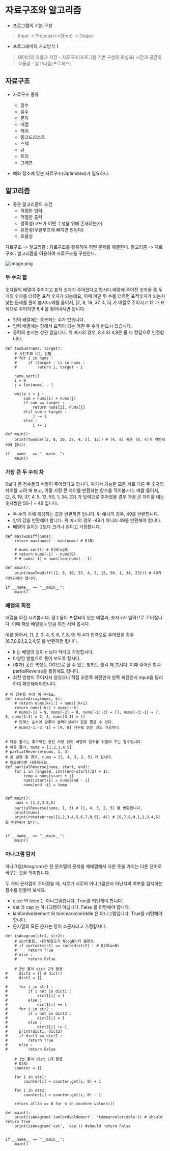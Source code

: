 # 자료구조와 알고리즘

- 프로그램의 기본 구성

> Input -> Process(<->Stroe) -> Output

- 프로그래머의 사고방식 1

> 데이터의 흐름과 저장 - 자료구조(프로그램 기본 구성의 화살표)
> 시간과 공간의 효율성 - 알고리즘(프로세스)

## 자료구조

- 자료구조 종류
    - 정수
    - 실수
    - 문자
    - 배열
    - 해쉬
    - 링크드리스트
    - 스택
    - 큐
    - 트리
    - 그래프

- 때와 장소에 맞는 자료구조(Optimized)가 필요하다.

## 알고리즘

- 좋은 알고리즘의 조건
    - 적절한 입력
    - 적절한 출력
    - 명확성(코드가 어떤 수행을 위해 존재하는가)
    - 유한성(무한루프에 빠지면 안된다)
    - 효율성

자료구조 -> 알고리즘 : 자료구조를 활용하여 어떤 문제를 해결한다.
알고리즘 -> 자료구조 : 알고리즘을 이용하여 자료구조를 구현한다.

![image.png](./image.png)

### 두 수의 합

숫자들의 배열이 주어지고 표적 숫자가 주어졌다고 합시다.배열에 주어진 숫자들 중 두 개의 숫자를 더하면 표적 숫자가 되는데요, 이때 어떤 두 수를 더하면 표적숫자가 되는지 찾는 문제를 풀어 봅시다.예를 들어서, [2, 8, 19, 37, 4, 5] 가 배열로 주어지고 12 가 표적으로 주어지면 8,4 를 찾아내시면 됩니다.

- 입력 배열에는 중복되는 수가 없습니다.
- 입력 배열에는 합해서 표적이 되는 어떤 두 수가 반드시 있습니다.
- 출력의 순서는 상관 없습니다. 위 예시의 경우, 8,4 와 4,8은 둘 다 정답으로 인정합니다.

```
def twoSum(nums, target):
    # 시간초과 나는 방법
    # for i in nums :
    #     if (target - i) in nums : 
    #         return i, target - i
    
    nums.sort()
    i = 0
    j = len(nums) - 1
    
    while i < j :
        sum = nums[i] + nums[j]
        if sum == target :
            return nums[i], nums[j]
        elif sum > target :
            j -= 1
        else :
            i += 1

def main():
    print(twoSum([2, 8, 19, 37, 4, 5], 12)) # (4, 8) 혹은 (8, 4)가 리턴되어야 합니다.

if __name__ == "__main__":
    main()
```

### 가장 큰 두 수의 차

0보다 큰 정수들의 배열이 주어졌다고 합시다. 여기서 가능한 모든 서로 다른 두 숫자의 차이를 고려 해 보고, 이중 가장 큰 차이를 반환하는 함수를 적어봅시다. 예를 들어서, [2, 8, 19, 37, 4, 5, 12, 50, 1, 34, 23] 가 입력으로 주어졌을 경우 가장 큰 차이를 내는 숫자쌍은 50-1 = 49 입니다.

- 두 수의 차에 해당하는 값을 반환하면 됩니다. 위 예시의 경우, 49를 반환합니다.
- 양의 값을 반환해야 합니다. 위 예시의 경우 -49가 아니라 49를 반환해야 합니다.
- 배열의 길이는 2보다 크거나 같다고 가정합니다.

```
def maxTwoDiff(nums):
    return max(nums) - min(nums) # O(N)
    
    # nums.sort() # O(NlogN)
    # return nums[-1] - nums[0]
    # # nums[-1] = nums[len(nums) - 1]

def main():
    print(maxTwoDiff([2, 8, 19, 37, 4, 5, 12, 50, 1, 34, 23])) # 49가 리턴되어야 합니다.

if __name__ == "__main__":
    main()
```

### 배열의 회전

배열을 회전 시켜봅시다. 정수들이 포함되어 있는 배열과, 숫자 k가 입력으로 주어집니다. 이때 해당 배열을 k 만큼 회전 시켜 봅시다.

예를 들어서, [1, 2, 3, 4, 5, 6, 7, 8, 9] 와 4가 입력으로 주어졌을 경우 [6,7,8,9,1,2,3,4,5] 를 반환하면 됩니다.

- k 는 배열의 길이 n 보다 작다고 가정합시다.
- 다양한 방법으로 풀어 보도록 합시다.
- (추가) 공간 복잡도 O(1)으로 풀 수 있는 방법도 생각 해 봅시다. 이때 주어진 함수 partialReverse를 활용해도 됩니다.
- 회전 방향이 주어지지 않았으니 직접 오른쪽 회전인지 왼쪽 회전인지 input을 달리하여 확인해봐야합니다.
```
# 이 함수를 수정 해 주세요.
def rotateArray(nums, k):
    # return nums[k+1:] + nums[:k+1]
    return nums[-k:] + nums[:-k]
    # nums[-1] = 9, nums[-2] = 8, nums[-1:-3] = [], nums[-3:-1] = 7, 8, nums[1:3] = 2, 3, nums[3:1] = []
    # 인덱스 순서에 맞추어 슬라이싱해야 값을 뽑을 수 있다. 
    # nums[-1:-3:-1] = [9, 8] 거꾸로 읽는 것도 가능하다.
    
    
# 다음 함수는 추가적인 공간 사용 없이 배열의 일부를 뒤집어 주는 함수입니다.
# 예를 들어, nums = [1,2,3,4,5]
# partialReverse(nums, 1, 3)
# 을 실행 할 경우, nums = [1, 4, 3, 2, 5] 가 됩니다.
# 필요하다면 사용하세요.
def partialReverse(nums, start, end):
    for i in range(0, int((end-start)/2) + 1):
        temp = nums[start + i]
        nums[start+i] = nums[end - i]
        nums[end -i] = temp


def main():
    nums = [1,2,3,4,5]
    partialReverse(nums, 1, 3) # [1, 4, 3, 2, 5] 를 반환합니다.
    print(nums)
    print(rotateArray([1,2,3,4,5,6,7,8,9], 4)) # [6,7,8,9,1,2,3,4,5] 를 반환해야 합니다.
    

if __name__ == "__main__":
    main()
```

### 아나그램 탐지

아나그램(Anagram)은 한 문자열의 문자를 재배열해서 다른 뜻을 가지는 다른 단어로 바꾸는 것을 의미합니다.

두 개의 문자열이 주어졌을 때, 서로가 서로의 아나그램인지 아닌지의 여부를 탐지하는 함수를 만들어 보세요.

- elice 와 leice 는 아나그램입니다. True를 리턴해야 합니다.
- cat 과 cap 는 아나그램이 아닙니다. False 를 리턴해야 합니다.
- iamlordvoldemort 와 tommarvoloriddle 은 아나그램입니다. True를 리턴해야 합니다.
- 문자열의 모든 문자는 영어 소문자라고 가정합시다.
```
def isAnagram(str1, str2):
    # sort활용, 시간복잡도가 NlogN이라 불편쓰
    # if sorted(str1) == sorted(str2) : # O(NlonN)
    #     return True
    # else :
    #     return False
    
    # 2번 풀이 dict 2개 활용
#     dict1 = {} # dict()
#     dict2 = {} 
    
#     for i in str1 :
#         if i not in dict1 :
#             dict1[i] = 1
#         else :
#             dict1[i] += 1
#     for i in str2 :
#         if i not in dict2 :
#             dict2[i] = 1
#         else :
#             dict2[i] += 1
#     print(dict1, dict2)
#     if dict1 == dict2 :
#         return True
#     else :
#         return False

    # 1번 풀이 dict 1개 활용
    # O(N)
    counter = {}

    for i in str1:
        counter[i] = counter.get(i, 0) + 1

    for i in str2:
        counter[i] = counter.get(i, 0) - 1

    return all(n == 0 for n in counter.values())
    
def main():
    print(isAnagram('iamlordvoldemort', 'tommarvoloriddle')) # should return True
    print(isAnagram('cat', 'cap')) #should return False
    

if __name__ == "__main__":
    main()
```
